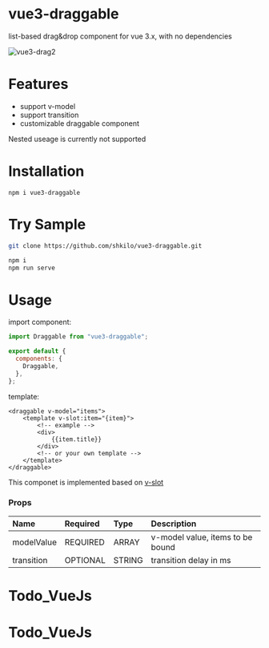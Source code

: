 # vue3-draggable

list-based drag&drop component for vue 3.x, with no dependencies

![vue3-drag2](https://user-images.githubusercontent.com/59331444/104086030-774ce700-5297-11eb-9f5a-211bd4b7c01f.gif)

# Features

- support v-model
- support transition
- customizable draggable component

Nested useage is currently not supported

# Installation

```
npm i vue3-draggable
```

# Try Sample

```bash
git clone https://github.com/shkilo/vue3-draggable.git

npm i
npm run serve
```

# Usage

import component:

```javascript
import Draggable from "vue3-draggable";

export default {
  components: {
    Draggable,
  },
};
```

template:

```vue
<draggable v-model="items">
    <template v-slot:item="{item}">
        <!-- example -->
        <div>
            {{item.title}}
        </div>
        <!-- or your own template -->
    </template>
</draggable>
```

This componet is implemented based on [v-slot](https://v3.vuejs.org/guide/component-slots.html#slots)

### Props

| Name       | Required | Type   | Description                      |
| :--------- | :------- | :----- | :------------------------------- |
| modelValue | REQUIRED | ARRAY  | v-model value, items to be bound |
| transition | OPTIONAL | STRING | transition delay in ms           |
# Todo_VueJs
# Todo_VueJs
